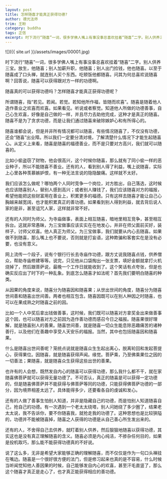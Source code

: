 ```yaml
---
layout: post
title: 怎样随喜才能真正获得功德?
author: 德光法师
trim: 王盼
category: buddha
tags: 正信
excerpt: 时下流行“随喜”一词，很多学佛人嘴上有事没事总喜欢挂着“随喜”二字。别人供养三宝。放生，他随喜；别人加薪升职，他随喜；别人出门捡钱，他也随喜。以至于随喜成了口头禅，就连别人买个东西。吃顿饭他都随喜。问其为何总喜欢说随喜啊？回答说，随喜可以获得跟对方一样的功德啊。
---
```


![]({{ site.url }}/assets/images/00001.jpg)

时下流行“随喜”一词，很多学佛人嘴上有事没事总喜欢挂着“随喜”二字。别人供养三宝。放生，他随喜；别人加薪升职，他随喜；别人出门捡钱，他也随喜。以至于随喜成了口头禅，就连别人买个东西。吃顿饭他都随喜。问其为何总喜欢说随喜啊？回答说，随喜可以获得跟对方一样的功德啊。

随喜真的可以获得功德吗？怎样随喜才能真正获得功德呢？

所谓随喜，指“若见。若闻。若觉。若知他所作福，皆随而欢喜”。随喜是随着他人造作善业之欢喜而欢喜。如果看见。听说或者察觉。知道他人所做的功德善事，自己心生欢喜，好像是自己做的一样，并且尽力去助他完成，这种才是真正的随喜。随喜不是为了贪求功德，而是让我们通过随喜来破除嫉妒心和有所得心的。

随喜谁都会说，但是并非所有情况都可以随喜，有些情况随喜了，不仅没有功德，还会“随喜”出业障。所以我们一定要分清对境，了解清楚什么情况下才能生起随喜心。从定义上来看，随喜是随喜的福德善业，而不是只要对方高兴，我们就可以随喜的。

比如小偷盗窃了财物，他会很高兴，这个时候你随喜，那么就有了同小偷一样的恶业种子，所以不能随喜不善业。还有的人，看到别人得了利益，嘴上说随喜，实际上心里各种羡慕嫉妒恨，有一种无法言说的隐隐酸痛。这样就不太好。

我们应该怎么做呢？哪怕两个人同时竞争一个岗位，对方胜出，自己落选，这时候也应该随喜别人，替别人感到高兴；或者别人赚钱了，我们应该随喜对方的福报，希望他能把这些财富用在善业上，积累更多的福德。只有这样去随喜才能让自己心胸越来越宽阔，也才能积累真正的善功德。如果看到别人得到利益，就去背后说人家的是非，甚至诅咒人家，这样就非常不好。

还有的人同时为师父。为寺庙做事，表面上相互随喜，暗地里相互竞争，甚至相互拆台。这就非常愚昧，为三宝做事应该实实在在地发心，并非在师父面前买好，装样子，讨师父欢喜。他人真正为师父。为三宝做事，我们就要从内心去随喜。如果做不到随喜，那么嘴上也不要说，否则就是打妄语，这种欺骗和客套实在是没有必要，也没有意义。

网上流传一个段子，说有个银行行长去寺庙作功德，跟方丈说我随喜点钱，供养僧众，帮助寺庙修建等等。说完，只见他从口袋掏出一张支票，填好金额就拿打火机烧掉了，然后跟菩萨说，最晚一个工作日就能收到了。这个笑话有点夸张，但是也确实反应出了时下的一种乱象。到底怎么随喜才如法呢？首先我们要明白随喜的种类。

从因果的角度来说，随喜分为随喜因和随喜果；从世出世间的角度，随喜分为随喜世间善和随喜出世间善。两者也相互包含。随喜因既可以在别人种因之时随喜，也可以在果成熟之时随喜之前的因。

比如一个人中奖后拿出钱做善事，这时候，我们既可以随喜对方拿奖金出来做善事这个因，也可以随喜对方之前因为造作善功德而感召今日之福报。随喜果很好理解，就是随喜别人的善果。随喜世间善，就是随喜一切众生能息除恶趣痛苦的诸种善行，以及他们在善趣中享受人天安乐的福报。当然，其中也包括随喜因和随喜果。

什么是随喜出世间善呢？笼统点说就是随喜众生生起出离心，脱离轮回和发起菩提心，获得果位。因随喜，就是随喜获得声闻。缘觉。菩萨乘，乃至佛乘果位之因的一切善法；果随喜，就是随喜众生获得这些出世的善果。

也许有的人会想，既然发自内心的随喜可以获得功德，那么我什么都不干，就在家随喜佛菩萨就可以获得无量功德了。不可否认，真正的随喜是可以获得一定功德的，但是随喜佛菩萨并不能获得与佛菩萨等同的功德，只能获得佛菩萨功德的一部分，因为境界相差太远了。具体能得多少，还要看各自的虔诚和发心。

还有的人做了善事生怕别人知道，并非是隐藏自己的功德，而是怕别人知道随喜自己，抢自己的功德。有一次遇到一个老太太绕塔，别人问她绕了多少圈了，结果老太太说，我不告诉你，要不你随喜我，就抢走我的功德了。这种思想也是比较狭隘的，功德并不能被随喜掉，随喜之人获得的功德是从自己善心所生发出来的。

还有的人，不舍得自己去供养，就盯着别人供养，然后狠狠地随喜以获得功德，其实这也是没有真正理解随喜的含义。随喜必须是内心纯洁，不掺杂任何目的，如果是投机取巧，那么能不能获得功德真的不好说。

说了这么多，无非是希望大家能够正确的理解随喜，而不仅仅是作为一句口头禅挂在嘴边。随喜是一个很好很方便的法门，但是修习起来也真的是不容易，什么时候当听闻觉知他人善因果的时候，自己能够发自内心的欢喜，甚至汗毛直竖了，那么这个随喜才真正是走心了，也才真正能获得相应的善功德。
